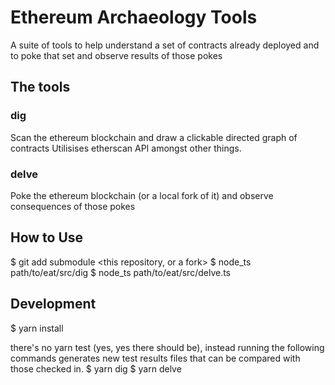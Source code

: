 # Ethereum Archaeology Tools

A suite of tools to help understand a set of contracts already deployed and to poke that set and observe results of those pokes

## The tools
### dig
Scan the ethereum blockchain and draw a clickable directed graph of contracts
Utilisises etherscan API amongst other things.

### delve
Poke the ethereum blockchain (or a local fork of it) and observe consequences of those pokes

## How to Use

$ git add submodule <this repository, or a fork>
$ node_ts path/to/eat/src/dig <my local dig config>
$ node_ts path/to/eat/src/delve.ts <my local delve config>

## Development

$ yarn install

there's no yarn test (yes, yes there should be), instead running the following commands generates new test results files that can be compared with those checked in.
$ yarn dig
$ yarn delve
